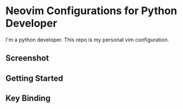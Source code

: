 # Neovim Configurations for Python Developer

I'm a python developer. This repo is my personal vim configuration.

## Screenshot

## Getting Started

## Key Binding

